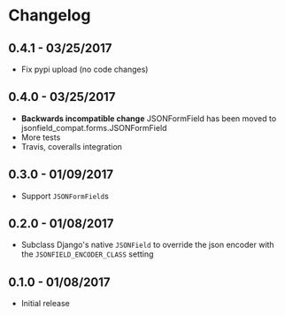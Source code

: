 Changelog
=========

0.4.1 - 03/25/2017
------------------

 - Fix pypi upload (no code changes)

0.4.0 - 03/25/2017
------------------

  - **Backwards incompatible change** JSONFormField has been moved to jsonfield_compat.forms.JSONFormField
  - More tests
  - Travis, coveralls integration

0.3.0 - 01/09/2017
------------------

  - Support `JSONFormField`s

0.2.0 - 01/08/2017
------------------

  - Subclass Django's native `JSONField` to override the json encoder with the `JSONFIELD_ENCODER_CLASS` setting

0.1.0 - 01/08/2017
------------------

  - Initial release
